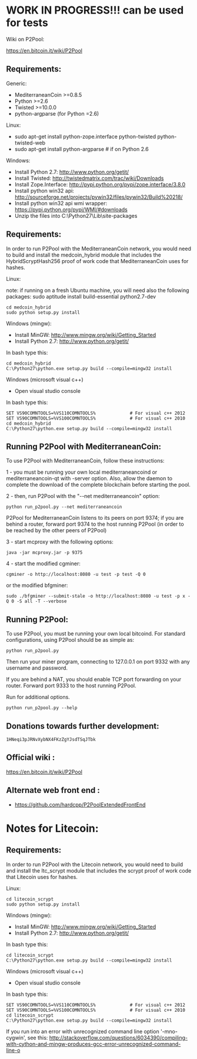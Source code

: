 WORK IN PROGRESS!!! can be used for tests
=========================

Wiki on P2Pool: 

https://en.bitcoin.it/wiki/P2Pool

Requirements:
-------------------------
Generic:
* MediterraneanCoin >=0.8.5
* Python >=2.6
* Twisted >=10.0.0
* python-argparse (for Python =2.6)

Linux:
* sudo apt-get install python-zope.interface python-twisted python-twisted-web
* sudo apt-get install python-argparse # if on Python 2.6

Windows:
* Install Python 2.7: http://www.python.org/getit/
* Install Twisted: http://twistedmatrix.com/trac/wiki/Downloads
* Install Zope.Interface: http://pypi.python.org/pypi/zope.interface/3.8.0
* Install python win32 api: http://sourceforge.net/projects/pywin32/files/pywin32/Build%20218/
* Install python win32 api wmi wrapper: https://pypi.python.org/pypi/WMI/#downloads
* Unzip the files into C:\Python27\Lib\site-packages


Requirements:
-------------------------
In order to run P2Pool with the MediterraneanCoin network, you would need to build and install the
medcoin_hybrid module that includes the HybridScryptHash256 proof of work code that MediterraneanCoin uses for hashes.

Linux:

note: if running on a fresh Ubuntu machine, you will need also the following packages:
sudo aptitude install build-essential python2.7-dev

    cd medcoin_hybrid
    sudo python setup.py install


Windows (mingw):
* Install MinGW: http://www.mingw.org/wiki/Getting_Started
* Install Python 2.7: http://www.python.org/getit/

In bash type this:

    cd medcoin_hybrid
    C:\Python27\python.exe setup.py build --compile=mingw32 install

Windows (microsoft visual c++)
* Open visual studio console

In bash type this:

    SET VS90COMNTOOLS=%VS110COMNTOOLS%	           # For visual c++ 2012
    SET VS90COMNTOOLS=%VS100COMNTOOLS%             # For visual c++ 2010
    cd medcoin_hybrid
    C:\Python27\python.exe setup.py build --compile=mingw32 install


Running P2Pool with MediterraneanCoin:
-------------------------
To use P2Pool with MediterraneanCoin, follow these instructions:

1 - you must be running your own local mediterraneancoind or mediterraneancoin-qt with -server option.
Also, allow the daemon to complete the download of the complete blockchain before starting the pool.


2 - then, run P2Pool with the "--net mediterraneancoin" option:

    python run_p2pool.py --net mediterraneancoin
    
P2Pool for MediterraneanCoin listens to its peers on port 9374; if you are behind a router, forward port 9374 to the host running P2Pool (in order to be reached by the other peers of P2Pool)

3 - start mcproxy with the following options:

    java -jar mcproxy.jar -p 9375 
    
4 - start the modified cgminer:

    cgminer -o http://localhost:8080 -u test -p test -Q 0
    
or the modified bfgminer:

    sudo ./bfgminer --submit-stale -o http://localhost:8080 -u test -p x -Q 0 -S all -T --verbose












Running P2Pool:
-------------------------
To use P2Pool, you must be running your own local bitcoind. For standard
configurations, using P2Pool should be as simple as:

    python run_p2pool.py

Then run your miner program, connecting to 127.0.0.1 on port 9332 with any
username and password.

If you are behind a NAT, you should enable TCP port forwarding on your
router. Forward port 9333 to the host running P2Pool.

Run for additional options.

    python run_p2pool.py --help

Donations towards further development:
-------------------------
    1HNeqi3pJRNvXybNX4FKzZgYJsdTSqJTbk

Official wiki :
-------------------------
https://en.bitcoin.it/wiki/P2Pool

Alternate web front end :
-------------------------
* https://github.com/hardcpp/P2PoolExtendedFrontEnd

Notes for Litecoin:
=========================
Requirements:
-------------------------
In order to run P2Pool with the Litecoin network, you would need to build and install the
ltc_scrypt module that includes the scrypt proof of work code that Litecoin uses for hashes.

Linux:

    cd litecoin_scrypt
    sudo python setup.py install

Windows (mingw):
* Install MinGW: http://www.mingw.org/wiki/Getting_Started
* Install Python 2.7: http://www.python.org/getit/

In bash type this:

    cd litecoin_scrypt
    C:\Python27\python.exe setup.py build --compile=mingw32 install

Windows (microsoft visual c++)
* Open visual studio console

In bash type this:

    SET VS90COMNTOOLS=%VS110COMNTOOLS%	           # For visual c++ 2012
    SET VS90COMNTOOLS=%VS100COMNTOOLS%             # For visual c++ 2010
    cd litecoin_scrypt
    C:\Python27\python.exe setup.py build --compile=mingw32 install
	
If you run into an error with unrecognized command line option '-mno-cygwin', see this:
http://stackoverflow.com/questions/6034390/compiling-with-cython-and-mingw-produces-gcc-error-unrecognized-command-line-o






 
